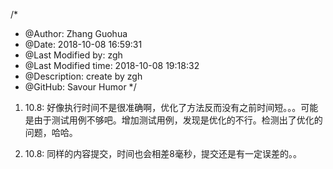 /*
* @Author: Zhang Guohua
* @Date:   2018-10-08 16:59:31
* @Last Modified by:   zgh
* @Last Modified time: 2018-10-08 19:18:32
* @Description: create by zgh
* @GitHub: Savour Humor
*/

1. 10.8: 好像执行时间不是很准确啊，优化了方法反而没有之前时间短。。。可能是由于测试用例不够吧。增加测试用例，发现是优化的不行。检测出了优化的问题，哈哈。
    
2. 10.8: 同样的内容提交，时间也会相差8毫秒，提交还是有一定误差的。。
